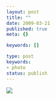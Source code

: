 ```yaml
---
layout: post
title: ""
date: 2009-03-21
published: true
meta: {}

keywords: []

type: post
keywords:
- photo
status: publish
---
```

![](http://media.eick.us/2011/05/4Lbi8pbnElc3r7je4mhLe0HJo1_500.jpg)<br /><br />
